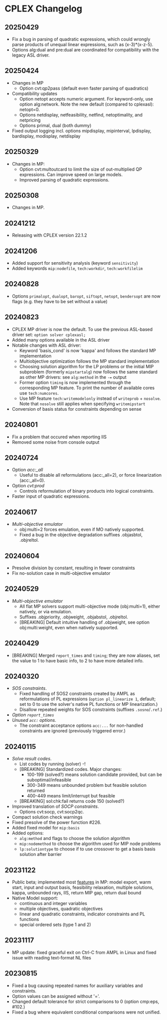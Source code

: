 # CPLEX Changelog

## 20250429
- Fix a bug in parsing of quadratic expressions,
  which could wrongly parse products of unequal
  linear expressions, such as (x-3)*(x-z-5).
- Options alg:dual and pre:dual are coordinated for
	compatibility with the legacy ASL driver.


## 20250424
- Changes in MP
  - Option cvt:qp2pass (default even faster parsing
    of quadratics)
- Compatibility updates
  - Option netopt accepts numeric argument.
    For keyword-only, use option alg:network.
    Note the new default (compared to cplexasl):
    netopt=0.
  - Options netdisplay, netfeasibility, netfind,
    netoptimality, and netpricing
  - Options primal, dual (both dummy)
- Fixed output logging incl. options mipdisplay,
  mipinterval, lpdisplay, bardisplay, modisplay,
  netdisplay


## 20250329
- Changes in MP:
  - Option cvt:multoutcard to limit the size of
    out-multiplied QP expressions. Can improve speed
    on large models.
  - Improved parsing of quadratic expressions.


## 20250308
- Changes in MP.


## 20241212
- Releasing with CPLEX version 22.1.2


## 20241206
- Added support for sensitivity analysis (keyword `sensitivity`)
- Added keywords `mip:nodefile`, `tech:workdir`, `tech:workfilelim`


## 20240828
- Options `primalopt`, `dualopt`, `baropt`, `siftopt`, `netopt`, `bendersopt` are now
  flags (e.g. they have to be set without a value)


## 20240823
- CPLEX MP driver is now the default. To use the previous ASL-based driver set:
  `option solver cplexasl;`
- Added many options available in the ASL driver
- Notable changes with ASL driver:
   - Keyword 'basis_cond' is now 'kappa' and follows the standard MP implementation
   - Multiobjective optimization follows the MP standard implementation
   - Choosing solution algorithm for the LP problems or the initial MIP subproblem 
     (formerly `mipstartalg`) now follows the same standard as other MP drivers: 
     see `alg:method` in the `-=` output
   - Former option `timing` is now implemented through the corresponding
     MP feature. To print the number of available cores use
     `tech:numcores`.
   - Use MP feature `tech:writemodelonly` instead of `writeprob` + `nosolve`.
     Note that `nosolve` still applies when specifying `writemipstart`
- Conversion of basis status for constraints depending on sense

## 20240801
- Fix a problem that occured when reporting IIS
- Removed some noise from console output


## 20240724
- Option *acc:_all*
	- Useful to disable all reformulations (acc:_all=2),
		or force linearization (acc:_all=0).
- Option *cvt:prod*     
  - Controls reformulation of binary products into logical 
    constraints.
- Faster input of quadratic expressions.


## 20240617
- *Multi-objective emulator*
	- obj:multi=2 forces emulation, even if MO natively supported.
	- Fixed a bug in the objective degradation suffixes
		.objasbtol, .objreltol.


## 20240604
- Presolve division by constant, resulting in fewer constraints
- Fix no-solution case in multi-objective emulator


## 20240529
- *Multi-objective emulator*
	- All flat MP solvers support multi-objective mode (obj:multi=1),
		either natively, or via emulation.
	- Suffixes .objpriority, .objweight, .objabstol, .objreltol.
	- [BREAKING] Default intuitive handling of .objweight,
		see option obj:multi:weight, even when natively supported.


## 20240429
- [BREAKING] Merged `report_times` and `timing`; they 
  are now aliases, set the value to 1 to have basic info,
  to 2 to have more detailed info.

  
## 20240320
- *SOS constraints*.
  - Fixed handling of SOS2 constraints created by AMPL
    as reformulations of PL expressions (`option
    pl_linearize 1`, default; set to 0 to use the solver's
    native PL functions or MP linearization.)
  - Disallow repeated weights for SOS constraints
    (suffixes `.sosno`/`.ref`.)
- *Option `report_times`* 
- *Unused `acc:` options*.
  - The constraint acceptance options `acc:...`
    for non-handled constraints are ignored
    (previously triggered error.)


## 20240115
- *Solve result codes*.
  - List codes by running (solver) -!
  - [BREAKING] Standardized codes. Major changes:
    - 100-199 (solved?) means solution candidate
      provided, but can be suboptimal/infeasible
    - 300-349 means unbounded problem but
      feasible solution returned
    - 400-449 means limit/interrupt but feasible
  - [BREAKING] sol:chk:fail returns code 150 (solved?)
- Improved translation of *SOCP constraints*.
  - Options cvt:socp, cvt:socp2qc.
- Compact solution check warnings
- Fixed presolve of the power function #226.
- Added fixed model for `mip:basis`
- Added options:
  - `alg:method` and flags to choose the solution algorithm
  - `mip:nodemethod` to choose the algorithm used for MIP node problems
  - `lp:solutiontype` to choose if to use crossover to get a basis basis solution after barrier


## 20231122
- Public beta; implemented most [features](https://mp.ampl.com/features-guide.html) in MP:
  model export, warm start, input and output basis, feasibility relaxation,
  multiple solutions, kappa, unbounded rays, IIS, return MIP gap, 
  return dual bound
- Native Model support:
    - continuous and integer variables
    - multiple objectives, quadratic objectives
    - linear and quadratic constraints, indicator constraints and PL functions
    - special ordered sets (type 1 and 2)


## 20231117
- MP update: fixed graceful exit on Ctrl-C from AMPL in Linux
  and fixed issue with reading text-format NL files


## 20230815
- Fixed a bug causing repeated names for
  auxiliary variables and constraints.
- Option values can be assigned without '='.
- Changed default tolerance for strict comparisons
  to 0 (option cmp:eps, #102.)
- Fixed a bug where equivalent conditional
  comparisons were not unified.